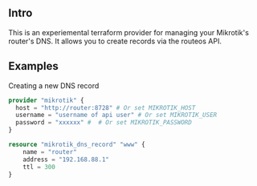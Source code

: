 ## Intro

This is an experiemental terraform provider for managing your Mikrotik's router's DNS. It allows you to create records via the routeos API.

## Examples

Creating a new DNS record

```terraform
provider "mikrotik" {
  host = "http://router:8728" # Or set MIKROTIK_HOST
  username = "username of api user" # Or set MIKROTIK_USER
  password = "xxxxxx" #  # Or set MIKROTIK_PASSWORD
}

resource "mikrotik_dns_record" "www" {
    name = "router"
    address = "192.168.88.1"
    ttl = 300
}
```

